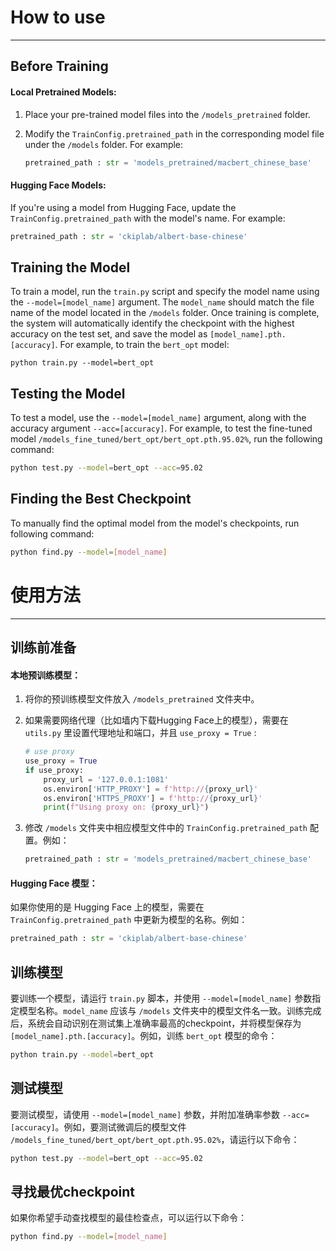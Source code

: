 # How to use

---

## Before Training

#### Local Pretrained Models:

1. Place your pre-trained model files into the `/models_pretrained` folder.
2. Modify the `TrainConfig.pretrained_path` in the corresponding model file under the `/models` folder. For example:

   ```python
   pretrained_path : str = 'models_pretrained/macbert_chinese_base'
   ```

#### Hugging Face Models:

If you're using a model from Hugging Face, update the `TrainConfig.pretrained_path` with the model's name. For example:

```python
pretrained_path : str = 'ckiplab/albert-base-chinese'
```

## Training the Model

To train a model, run the `train.py` script and specify the model name using the `--model=[model_name]` argument. The `model_name` should match the file name of the model located in the `/models` folder. Once training is complete, the system will automatically identify the checkpoint with the highest accuracy on the test set, and save the model as `[model_name].pth.[accuracy]`. For example, to train the `bert_opt` model:

```
python train.py --model=bert_opt
```

## Testing the Model

To test a model, use the `--model=[model_name]` argument, along with the accuracy argument `--acc=[accuracy]`. For example, to test the fine-tuned model `/models_fine_tuned/bert_opt/bert_opt.pth.95.02%`, run the following command:

```bash
python test.py --model=bert_opt --acc=95.02
```

## Finding the Best Checkpoint

To manually find the optimal model from the model's checkpoints, run following command:

```bash
python find.py --model=[model_name]
```

# 使用方法

---

## 训练前准备

#### 本地预训练模型：

1. 将你的预训练模型文件放入 `/models_pretrained` 文件夹中。
2. 如果需要网络代理（比如墙内下载Hugging Face上的模型），需要在 `utils.py` 里设置代理地址和端口，并且 `use_proxy = True` :

   ```python
   # use proxy
   use_proxy = True
   if use_proxy:
       proxy_url = '127.0.0.1:1081'
       os.environ['HTTP_PROXY'] = f'http://{proxy_url}'
       os.environ['HTTPS_PROXY'] = f'http://{proxy_url}'
       print(f"Using proxy on: {proxy_url}")
   ```
3. 修改 `/models` 文件夹中相应模型文件中的 `TrainConfig.pretrained_path` 配置。例如：

   ```python
   pretrained_path : str = 'models_pretrained/macbert_chinese_base'
   ```

#### Hugging Face 模型：

如果你使用的是 Hugging Face 上的模型，需要在 `TrainConfig.pretrained_path` 中更新为模型的名称。例如：

```python
pretrained_path : str = 'ckiplab/albert-base-chinese'
```

## 训练模型

要训练一个模型，请运行 `train.py` 脚本，并使用 `--model=[model_name]` 参数指定模型名称。`model_name` 应该与 `/models` 文件夹中的模型文件名一致。训练完成后，系统会自动识别在测试集上准确率最高的checkpoint，并将模型保存为 `[model_name].pth.[accuracy]`。例如，训练 `bert_opt` 模型的命令：

```bash
python train.py --model=bert_opt
```

## 测试模型

要测试模型，请使用 `--model=[model_name]` 参数，并附加准确率参数 `--acc=[accuracy]`。例如，要测试微调后的模型文件 `/models_fine_tuned/bert_opt/bert_opt.pth.95.02%`，请运行以下命令：

```bash
python test.py --model=bert_opt --acc=95.02
```

## 寻找最优checkpoint

如果你希望手动查找模型的最佳检查点，可以运行以下命令：

```bash
python find.py --model=[model_name]
```

